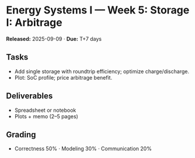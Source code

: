 # Energy Systems I — Week 5: Storage I: Arbitrage
**Released:** 2025-09-09 · **Due:** T+7 days

## Tasks
- Add single storage with roundtrip efficiency; optimize charge/discharge.
- Plot: SoC profile; price arbitrage benefit.

## Deliverables
- Spreadsheet or notebook
- Plots + memo (2–5 pages)

## Grading
- Correctness 50% · Modeling 30% · Communication 20%
